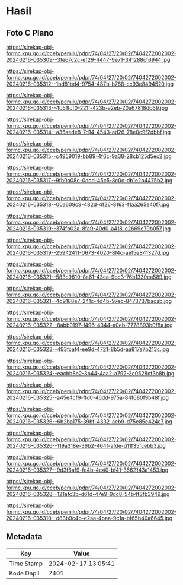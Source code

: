 # Hasil

## Foto C Plano

https://sirekap-obj-formc.kpu.go.id/cceb/pemilu/pdpr/74/04/27/20/02/7404272002002-20240216-035309--3fe67c2c-ef29-4447-9e71-341288cf6944.jpg

https://sirekap-obj-formc.kpu.go.id/cceb/pemilu/pdpr/74/04/27/20/02/7404272002002-20240216-035312--1bd81bd4-9754-487b-b768-cc93e8494520.jpg

https://sirekap-obj-formc.kpu.go.id/cceb/pemilu/pdpr/74/04/27/20/02/7404272002002-20240216-035313--4b51fcf0-221f-423b-a2eb-20a67818db69.jpg

https://sirekap-obj-formc.kpu.go.id/cceb/pemilu/pdpr/74/04/27/20/02/7404272002002-20240216-035314--a35aede8-7d14-4543-ad26-78e0c9f2dbbf.jpg

https://sirekap-obj-formc.kpu.go.id/cceb/pemilu/pdpr/74/04/27/20/02/7404272002002-20240216-035315--c4959019-bb89-4f6c-9a38-28cb125d5ec2.jpg

https://sirekap-obj-formc.kpu.go.id/cceb/pemilu/pdpr/74/04/27/20/02/7404272002002-20240216-035317--9fb0a08c-0dcd-45c5-8c0c-db1e2b4475b2.jpg

https://sirekap-obj-formc.kpu.go.id/cceb/pemilu/pdpr/74/04/27/20/02/7404272002002-20240216-035318--00a609c9-482d-4f26-8163-f1aa265e40f7.jpg

https://sirekap-obj-formc.kpu.go.id/cceb/pemilu/pdpr/74/04/27/20/02/7404272002002-20240216-035319--374fb02a-8fa9-40d0-a418-c2669e79b057.jpg

https://sirekap-obj-formc.kpu.go.id/cceb/pemilu/pdpr/74/04/27/20/02/7404272002002-20240216-035319--25942411-0673-4020-8f4c-aef5e841327d.jpg

https://sirekap-obj-formc.kpu.go.id/cceb/pemilu/pdpr/74/04/27/20/02/7404272002002-20240216-035321--583c9610-8a61-43ca-9bc3-76b1330ea589.jpg

https://sirekap-obj-formc.kpu.go.id/cceb/pemilu/pdpr/74/04/27/20/02/7404272002002-20240216-035321--4d9188e7-241c-4d4b-97ec-8473737bacab.jpg

https://sirekap-obj-formc.kpu.go.id/cceb/pemilu/pdpr/74/04/27/20/02/7404272002002-20240216-035322--8abb0197-f496-4344-a0eb-7778893b0f8a.jpg

https://sirekap-obj-formc.kpu.go.id/cceb/pemilu/pdpr/74/04/27/20/02/7404272002002-20240216-035323--493fcaf4-ee9d-4721-8b5d-aa817a7b213c.jpg

https://sirekap-obj-formc.kpu.go.id/cceb/pemilu/pdpr/74/04/27/20/02/7404272002002-20240216-035324--eacbb8e2-3b44-4aa2-a792-2c0528cf3b8b.jpg

https://sirekap-obj-formc.kpu.go.id/cceb/pemilu/pdpr/74/04/27/20/02/7404272002002-20240216-035325--a45e4cf9-ffc0-46dd-975a-84f680f9b48f.jpg

https://sirekap-obj-formc.kpu.go.id/cceb/pemilu/pdpr/74/04/27/20/02/7404272002002-20240216-035326--6b2ba175-39bf-4332-acb9-d75e85e424c7.jpg

https://sirekap-obj-formc.kpu.go.id/cceb/pemilu/pdpr/74/04/27/20/02/7404272002002-20240216-035326--119a318e-36b2-464f-afde-d11f35fcebb3.jpg

https://sirekap-obj-formc.kpu.go.id/cceb/pemilu/pdpr/74/04/27/20/02/7404272002002-20240216-035327--9d3f6af9-fc4b-4c40-bf41-3662143a1453.jpg

https://sirekap-obj-formc.kpu.go.id/cceb/pemilu/pdpr/74/04/27/20/02/7404272002002-20240216-035328--121afc3b-d61d-47e9-9dc8-54b4f8fb3949.jpg

https://sirekap-obj-formc.kpu.go.id/cceb/pemilu/pdpr/74/04/27/20/02/7404272002002-20240216-035310--d83b9c4b-e2aa-4baa-9c1a-bf65b40a6645.jpg


## Metadata

| Key        | Value               |
| ---------- | ------------------- |
| Time Stamp | 2024-02-17 13:05:41 |
| Kode Dapil | 7401                |



